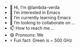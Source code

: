 - 👋 Hi, I’m @lambda-verda
- 👀 I’m interested in Emacs
- 🌱 I’m currently learning Emacs
- 💞️ I’m looking to collaborate on ...
- 📫 How to reach me ...
- 😄 Pronouns: We
- ⚡ Fun fact: Green is ~ 500 GHz

<!---
lambda-verda/lambda-verda is a ✨ special ✨ repository because its `README.md` (this file) appears on your GitHub profile.
You can click the Preview link to take a look at your changes.
--->

